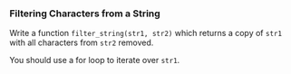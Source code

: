 ### Filtering Characters from a String

Write a function `filter_string(str1, str2)` which returns a copy of
`str1` with all characters from `str2` removed.

You should use a for loop to iterate over `str1`.
